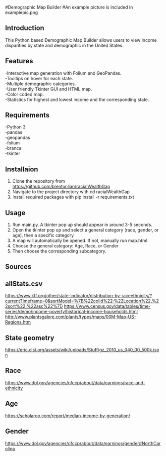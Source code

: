 #Demographic Map Builder
#An example picture is included in examplepic.png

## Introduction
This Python based Demographic Map Builder allows users to view income disparities by state and demographic in the United States.

## Features
-Interactive map generation with Folium and GeoPandas.\
-Tooltips on hover for each state.\
-Multiple demographic categories.\
-User friendly Tkinter GUI and HTML map.\
-Color coded map.\
-Statistics for highest and lowest income and the corresponding state.

## Requirements
-Python 3\
-pandas\
-geopandas\
-folium\
-branca\
-tkinter

## Installaion
1. Clone the repository from https://github.com/brentonlian/racialWealthGap
2. Navigate to the project directory with cd racialWealthGap
3. Install required packages with pip install -r requirements.txt

## Usage
1. Run main.py. A tkinter pop up should appear in around 3-5 seconds. 
2. Open the tkinter pop up and select a general category (race, gender, or age), then a specific category
3. A map will automatically be opened. If not, manually run map.html.
4. Choose the general category: Age, Race, or Gender
5. Then choose the corresponding subcategory.

## Sources
## allStats.csv
https://www.kff.org/other/state-indicator/distribution-by-raceethnicity/?currentTimeframe=0&sortModel=%7B%22colId%22:%22Location%22,%22sort%22:%22asc%22%7D
https://www.census.gov/data/tables/time-series/demo/income-poverty/historical-income-households.html
http://www.plantsgalore.com/plants/types/maps/00M-Map-US-Regions.htm

## State geometry
https://eric.clst.org/assets/wiki/uploads/Stuff/gz_2010_us_040_00_500k.json

## Race 
https://www.dol.gov/agencies/ofccp/about/data/earnings/race-and-ethnicity

## Age
https://scholaroo.com/report/median-income-by-generation/


## Gender
https://www.dol.gov/agencies/ofccp/about/data/earnings/gender#NorthCarolina





